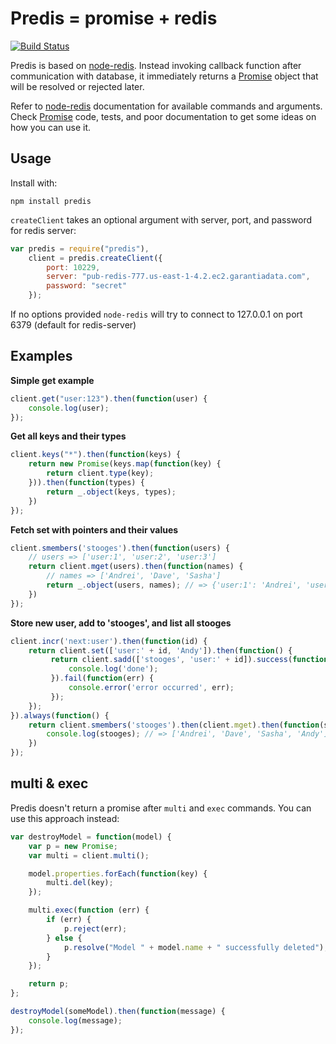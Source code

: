 Predis = promise + redis
=======

[![Build Status](https://travis-ci.org/mengjiaqi/predis.svg?branch=master)](https://travis-ci.org/mengjiaqi/predis.js)

Predis is based on [node-redis](https://github.com/mranney/node_redis). Instead invoking callback function after communication with database, it immediately returns a [Promise](https://github.com/natalan/Promise) object that will be resolved or rejected later.

Refer to [node-redis](https://github.com/mranney/node_redis) documentation for available commands and arguments.
Check [Promise](https://github.com/natalan/Promise) code, tests, and poor documentation to get some ideas on how you can use it.

Usage
-----
Install with:

    npm install predis


`createClient` takes an optional argument with server, port, and password for redis server:

```javascript
var predis = require("predis"),
    client = predis.createClient({
        port: 10229,
        server: "pub-redis-777.us-east-1-4.2.ec2.garantiadata.com",
        password: "secret"
    });
```
If no options provided `node-redis` will try to connect to 127.0.0.1 on port 6379 (default for redis-server)

Examples
--------
**Simple get example**

```javascript
client.get("user:123").then(function(user) {
    console.log(user);
});
```
**Get all keys and their types**
```javascript
client.keys("*").then(function(keys) {
    return new Promise(keys.map(function(key) {
        return client.type(key);
    })).then(function(types) {
        return _.object(keys, types);
    })
});
```

**Fetch set with pointers and their values**
```javascript
client.smembers('stooges').then(function(users) {
    // users => ['user:1', 'user:2', 'user:3']
    return client.mget(users).then(function(names) {
        // names => ['Andrei', 'Dave', 'Sasha']
        return _.object(users, names); // => {'user:1': 'Andrei', 'user:2': 'Dave', 'user:3': 'Sasha'}
    })
});
```
**Store new user, add to 'stooges', and list all stooges**
```javascript
client.incr('next:user').then(function(id) {
    return client.set(['user:' + id, 'Andy']).then(function() {
         return client.sadd(['stooges', 'user:' + id]).success(function() {
             console.log('done');
         }).fail(function(err) {
             console.error('error occurred', err);
         });
    });
}).always(function() {
    return client.smembers('stooges').then(client.mget).then(function(stooges) {
        console.log(stooges); // => ['Andrei', 'Dave', 'Sasha', 'Andy']
    })
});
```

multi & exec
-----
Predis doesn't return a promise after `multi` and `exec` commands. You can use this approach instead:

```javascript
var destroyModel = function(model) {
    var p = new Promise;
    var multi = client.multi();

    model.properties.forEach(function(key) {
        multi.del(key);
    });

    multi.exec(function (err) {
        if (err) {
            p.reject(err);
        } else {
            p.resolve("Model " + model.name + " successfully deleted");
        }
    });

    return p;
};

destroyModel(someModel).then(function(message) {
    console.log(message);
});
```
